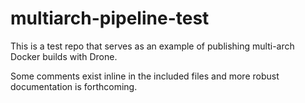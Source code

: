 # multiarch-pipeline-test

This is a test repo that serves as an example of publishing multi-arch Docker builds with Drone.

Some comments exist inline in the included files and more robust documentation is forthcoming.
